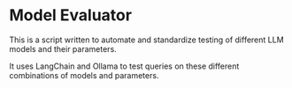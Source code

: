 # Model Evaluator
This is a script written to automate and standardize testing of different LLM models and their parameters.

It uses LangChain and Ollama to test queries on these different combinations of models and parameters.